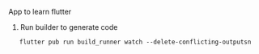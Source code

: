 App to learn flutter

1. Run builder to generate code

```
   flutter pub run build_runner watch --delete-conflicting-outputsn
```
